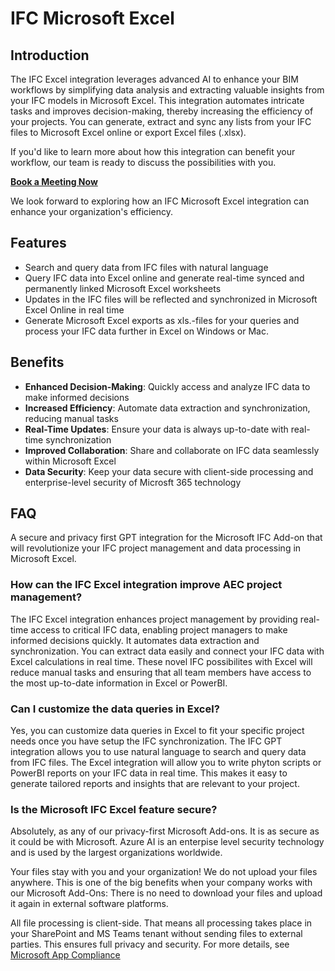 # IFC Microsoft Excel

## Introduction

The IFC Excel integration leverages advanced AI to enhance your BIM workflows by simplifying data analysis and extracting valuable insights from your IFC models in Microsoft Excel. This integration automates intricate tasks and improves decision-making, thereby increasing the efficiency of your projects. You can generate, extract and sync any lists from your IFC files to Microsoft Excel online or export Excel files (.xlsx).

If you'd like to learn more about how this integration can benefit your workflow, our team is ready to discuss the possibilities with you.

[**Book a Meeting Now**](https://outlook.office365.com/book/SupportConsultingonlinemeeting@flinker.app/)

We look forward to exploring how an IFC Microsoft Excel integration can enhance your organization's efficiency.

## Features

* Search and query data from IFC files with natural language
* Query IFC data into Excel online and generate real-time synced and permanently linked Microsoft Excel worksheets
* Updates in the IFC files will be reflected and synchronized in Microsoft Excel Online in real time
* Generate Microsoft Excel exports as xls.-files for your queries and process your IFC data further in Excel on Windows or Mac.

## Benefits

* **Enhanced Decision-Making**: Quickly access and analyze IFC data to make informed decisions
* **Increased Efficiency**: Automate data extraction and synchronization, reducing manual tasks
* **Real-Time Updates**: Ensure your data is always up-to-date with real-time synchronization
* **Improved Collaboration**: Share and collaborate on IFC data seamlessly within Microsoft Excel
* **Data Security**: Keep your data secure with client-side processing and enterprise-level security of Microsft 365 technology

## FAQ 

A secure and privacy first GPT integration for the Microsoft IFC Add-on that will revolutionize your IFC project management and data processing in Microsoft Excel.

### How can the IFC Excel integration improve AEC project management?

The IFC Excel integration enhances project management by providing real-time access to critical IFC data, enabling project managers to make informed decisions quickly. It automates data extraction and synchronization. You can extract data easily and connect your IFC data with Excel calculations in real time. These novel IFC possibilites with Excel will reduce manual tasks and ensuring that all team members have access to the most up-to-date information in Excel or PowerBI.

### Can I customize the data queries in Excel?

Yes, you can customize data queries in Excel to fit your specific project needs once you have setup the IFC synchronization. The IFC GPT integration allows you to use natural language to search and query data from IFC files. The Excel integration will allow you to write phyton scripts or PowerBI reports on your IFC data in real time. This makes it easy to generate tailored reports and insights that are relevant to your project.

### Is the Microsoft IFC Excel feature secure?

Absolutely, as any of our privacy-first Microsoft Add-ons. It is as secure as it could be with Microsoft. Azure AI is an enterpise level security technology and is used by the largest organizations worldwide. 

Your files stay with you and your organization! We do not upload your files anywhere. This is one of the big benefits when your company works with our Microsoft Add-Ons: There is no need to download your files and upload it again in external software platforms.

All file processing is client-side. That means all processing takes place in your SharePoint and MS Teams tenant without sending files to external parties. This ensures full privacy and security. For more details, see [Microsoft App Compliance](https://learn.microsoft.com/en-us/microsoft-365-app-certification/teams/flinker-gmbh-open-ifc-viewer?pivots=general)


<br><br><br><br><br><br><br><br><br><br><br><br><br><br><br><br><br><br><br><br><br><br><br><br>